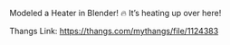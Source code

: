 Modeled a Heater in Blender! 🔥 It’s heating up over here!

Thangs Link: https://thangs.com/mythangs/file/1124383
